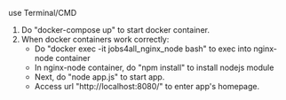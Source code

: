 use Terminal/CMD
1. Do "docker-compose up" to start docker container.
2. When docker containers work correctly:
    - Do "docker exec -it jobs4all_nginx_node bash" to exec into nginx-node container
    - In nginx-node container, do "npm install" to install nodejs module
    - Next, do "node app.js" to start app.
    - Access url "http://localhost:8080/" to enter app's homepage.